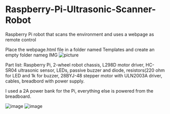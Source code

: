 # Raspberry-Pi-Ultrasonic-Scanner-Robot
Raspberry Pi robot that scans the environment and uses a webpage as remote control

Place the webpage.html file in a folder named Templates and create an empty folder nameg IMG
![picture](https://github.com/Ferrariedhgs/Raspberry-Pi-Ultrasonic-Scanner-Robot/assets/45429773/d8caf04c-5c2a-485d-9c51-17d34a64538e)

Part list: Raspberry Pi, 2-wheel robot chassis, L298D motor driver, HC-SR04 ultrasonic sensor, LEDs, passive buzzer and diode, resistors(220 ohm for LED and 1k for buzzer, 28BYJ-48 stepper motor with ULN2003A driver, cables, breadbord with power supply.

I used a 2A power bank for the Pi, everything else is powered from the breadboard.

![image](https://github.com/Ferrariedhgs/Raspberry-Pi-Ultrasonic-Scanner-Robot/assets/45429773/6d1d7382-cc3e-4b82-b409-938647a69853)
![image](https://github.com/Ferrariedhgs/Raspberry-Pi-Ultrasonic-Scanner-Robot/assets/45429773/7c2e7a27-f205-4269-b3ab-5c82e8e6dcc7)
